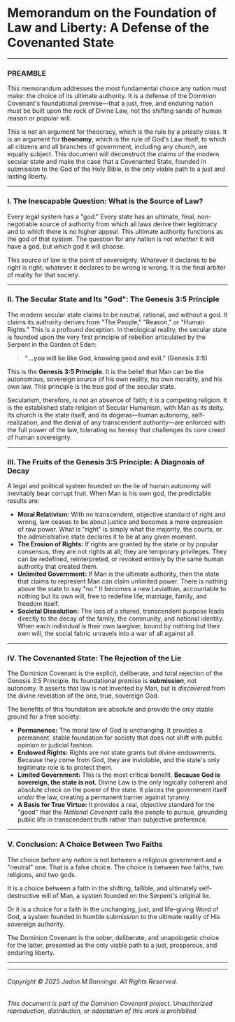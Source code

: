 # Memorandum on the Foundation of Law and Liberty: A Defense of the Covenanted State

---

### PREAMBLE

This memorandum addresses the most fundamental choice any nation must make: the choice of its ultimate authority. It is a defense of the Dominion Covenant's foundational premise—that a just, free, and enduring nation must be built upon the rock of Divine Law, not the shifting sands of human reason or popular will.

This is not an argument for theocracy, which is the rule by a priestly class. It is an argument for **theonomy**, which is the rule of God's Law itself, to which all citizens and all branches of government, including any church, are equally subject. This document will deconstruct the claims of the modern secular state and make the case that a Covenanted State, founded in submission to the God of the Holy Bible, is the only viable path to a just and lasting liberty.

---

### I. The Inescapable Question: What is the Source of Law?

Every legal system has a "god." Every state has an ultimate, final, non-negotiable source of authority from which all laws derive their legitimacy and to which there is no higher appeal. This ultimate authority functions as the god of that system. The question for any nation is not *whether* it will have a god, but *which* god it will choose.

This source of law is the point of sovereignty. Whatever it declares to be right is right; whatever it declares to be wrong is wrong. It is the final arbiter of reality for that society.

---

### II. The Secular State and Its "God": The Genesis 3:5 Principle

The modern secular state claims to be neutral, rational, and without a god. It claims its authority derives from "The People," "Reason," or "Human Rights." This is a profound deception. In theological reality, the secular state is founded upon the very first principle of rebellion articulated by the Serpent in the Garden of Eden:

> **"...you will be like God, knowing good and evil." (Genesis 3:5)**

This is the **Genesis 3:5 Principle**. It is the belief that Man can be the autonomous, sovereign source of his own reality, his own morality, and his own law. This principle is the true god of the secular state.

Secularism, therefore, is not an absence of faith; it is a competing religion. It is the established state religion of Secular Humanism, with Man as its deity. Its church is the state itself, and its dogmas—human autonomy, self-realization, and the denial of any transcendent authority—are enforced with the full power of the law, tolerating no heresy that challenges its core creed of human sovereignty.

---

### III. The Fruits of the Genesis 3:5 Principle: A Diagnosis of Decay

A legal and political system founded on the lie of human autonomy will inevitably bear corrupt fruit. When Man is his own god, the predictable results are:

*   **Moral Relativism:** With no transcendent, objective standard of right and wrong, law ceases to be about justice and becomes a mere expression of raw power. What is "right" is simply what the majority, the courts, or the administrative state declares it to be at any given moment.
*   **The Erosion of Rights:** If rights are granted by the state or by popular consensus, they are not rights at all; they are temporary privileges. They can be redefined, reinterpreted, or revoked entirely by the same human authority that created them.
*   **Unlimited Government:** If Man is the ultimate authority, then the state that claims to represent Man can claim unlimited power. There is nothing above the state to say "no." It becomes a new Leviathan, accountable to nothing but its own will, free to redefine life, marriage, family, and freedom itself.
*   **Societal Dissolution:** The loss of a shared, transcendent purpose leads directly to the decay of the family, the community, and national identity. When each individual is their own lawgiver, bound by nothing but their own will, the social fabric unravels into a war of all against all.

---

### IV. The Covenanted State: The Rejection of the Lie

The Dominion Covenant is the explicit, deliberate, and total rejection of the Genesis 3:5 Principle. Its foundational premise is **submission**, not autonomy. It asserts that law is not invented by Man, but is *discovered* from the divine revelation of the one, true, sovereign God.

The benefits of this foundation are absolute and provide the only stable ground for a free society:

*   **Permanence:** The moral law of God is unchanging. It provides a permanent, stable foundation for society that does not shift with public opinion or judicial fashion.
*   **Endowed Rights:** Rights are not state grants but divine endowments. Because they come from God, they are inviolable, and the state's only legitimate role is to protect them.
*   **Limited Government:** This is the most critical benefit. **Because God is sovereign, the state is not.** Divine Law is the only logically coherent and absolute check on the power of the state. It places the government itself *under* the law, creating a permanent barrier against tyranny.
*   **A Basis for True Virtue:** It provides a real, objective standard for the "good" that the *National Covenant* calls the people to pursue, grounding public life in transcendent truth rather than subjective preference.

---

### V. Conclusion: A Choice Between Two Faiths

The choice before any nation is not between a religious government and a "neutral" one. That is a false choice. The choice is between two faiths, two religions, and two gods.

It is a choice between a faith in the shifting, fallible, and ultimately self-destructive will of Man, a system founded on the Serpent's original lie.

Or it is a choice for a faith in the unchanging, just, and life-giving Word of God, a system founded in humble submission to the ultimate reality of His sovereign authority.

The Dominion Covenant is the sober, deliberate, and unapologetic choice for the latter, presented as the only viable path to a just, prosperous, and enduring liberty.

---
---
###### Copyright © 2025 Jadon.M.Banninga. All Rights Reserved.

###### This document is part of the Dominion Covenant project. Unauthorized reproduction, distribution, or adaptation of this work is prohibited.